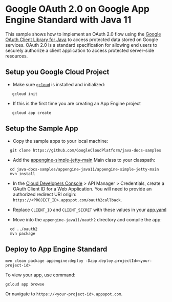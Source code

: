 # Google OAuth 2.0 on Google App Engine Standard with Java 11

This sample shows how to implement an OAuth 2.0 flow using the
[Google OAuth Client Library for Java][client] to access protected data stored
on Google services. OAuth 2.0 is a standard specification for allowing end
users to securely authorize a client application to access protected
server-side resources.

[client]: https://developers.google.com/api-client-library/java/google-api-java-client/oauth2

## Setup you Google Cloud Project

- Make sure [`gcloud`](https://cloud.google.com/sdk/docs/) is installed and initialized:
```
   gcloud init
```
- If this is the first time you are creating an App Engine project
```
   gcloud app create
```

## Setup the Sample App

- Copy the sample apps to your local machine:
```
  git clone https://github.com/GoogleCloudPlatform/java-docs-samples
```

- Add the [appengine-simple-jetty-main](../README.md#appengine-simple-jetty-main)
Main class to your classpath:
```
  cd java-docs-samples/appengine-java11/appengine-simple-jetty-main
  mvn install
```
- In the [Cloud Developers Console](https://cloud.google.com/console) >
API Manager > Credentials, create a OAuth Client ID for a Web Application.
You will need to provide an authorized redirect URI
origin: `https://<PROJECT_ID>.appspot.com/oauth2callback`.

- Replace `CLIENT_ID` and `CLIENT_SECRET` with these values in your
[app.yaml](/src/main/appengine/app.yaml)

- Move into the `appengine-java11/oauth2` directory and compile the app:
```
  cd ../oauth2
  mvn package
```

## Deploy to App Engine Standard

```
mvn clean package appengine:deploy -Dapp.deploy.projectId=<your-project-id>
```

To view your app, use command:
```
gcloud app browse
```
Or navigate to `https://<your-project-id>.appspot.com`.
